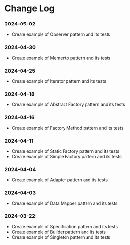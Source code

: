 # Change Log

### 2024-05-02
- Create example of Observer pattern and its tests

### 2024-04-30
- Create example of Memento pattern and its tests

### 2024-04-25
- Create example of Iterator pattern and its tests

### 2024-04-18
- Create example of Abstract Factory pattern and its tests

### 2024-04-16
- Create example of Factory Method pattern and its tests

### 2024-04-11
- Create example of Static Factory pattern and its tests
- Create example of Simple Factory pattern and its tests

### 2024-04-04
- Create example of Adapter pattern and its tests

### 2024-04-03
- Create example of Data Mapper pattern and its tests

### 2024-03-22:
- Create example of Specification pattern and its tests
- Create example of Builder pattern and its tests
- Create example of Singleton pattern and its tests
